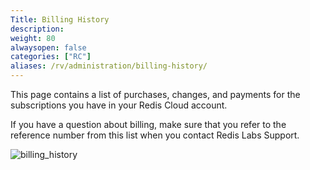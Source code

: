 ```yaml
---
Title: Billing History
description:
weight: 80
alwaysopen: false
categories: ["RC"]
aliases: /rv/administration/billing-history/
---
```

This page contains a list of purchases, changes, and payments for the subscriptions you have in your Redis Cloud account.

If you have a question about billing,
make sure that you refer to the reference number from this list when you contact Redis Labs Support.

![billing_history](/images/rc/billing_history.png)
